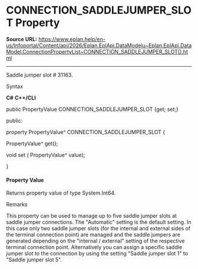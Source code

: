 # CONNECTION_SADDLEJUMPER_SLOT Property

**Source URL:** https://www.eplan.help/en-us/Infoportal/Content/api/2026/Eplan.EplApi.DataModelu~Eplan.EplApi.DataModel.ConnectionPropertyList~CONNECTION_SADDLEJUMPER_SLOT().html

---

Saddle jumper slot # 31163.

Syntax

**C#**
**C++/CLI**


public PropertyValue CONNECTION_SADDLEJUMPER_SLOT {get; set;}

public:

property PropertyValue^ CONNECTION_SADDLEJUMPER_SLOT {

   PropertyValue^ get();

   void set (    PropertyValue^ value);

}


#### Property Value

Returns property value of type System.Int64.

Remarks

This property can be used to manage up to five saddle jumper slots at saddle jumper connections. The "Automatic" setting is the default setting. In this case only two saddle jumper slots (for the internal and external sides of the terminal connection point) are managed and the saddle jumpers are generated depending on the "internal / external" setting of the respective terminal connection point. Alternatively you can assign a specific saddle jumper slot to the connection by using the setting "Saddle jumper slot 1" to "Saddle jumper slot 5".
